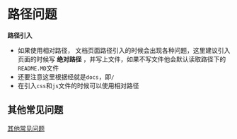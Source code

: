 # 路径问题

**路径引入**

+ 如果使用相对路径， 文档页面路径引入的时候会出现各种问题，这里建议引入页面的时候写 **绝对路径** ，并写上文件，如果不写文件他会默认读取路径下的`README.MD`文件
+ 还要注意这里根据经就是`docs`，即`/`
+ 在引入`css`和`js`文件的时候可以使用相对路径

## 其他常见问题

[其他常见问题](https://blog.csdn.net/weixin_45785873/article/details/107875507)

